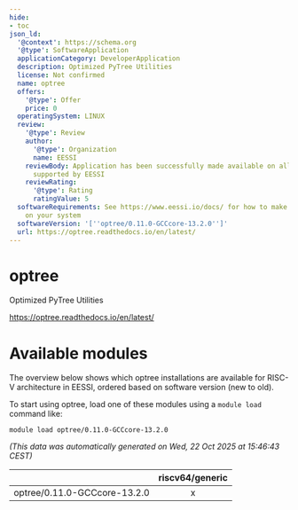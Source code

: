 ```yaml
---
hide:
- toc
json_ld:
  '@context': https://schema.org
  '@type': SoftwareApplication
  applicationCategory: DeveloperApplication
  description: Optimized PyTree Utilities
  license: Not confirmed
  name: optree
  offers:
    '@type': Offer
    price: 0
  operatingSystem: LINUX
  review:
    '@type': Review
    author:
      '@type': Organization
      name: EESSI
    reviewBody: Application has been successfully made available on all architectures
      supported by EESSI
    reviewRating:
      '@type': Rating
      ratingValue: 5
  softwareRequirements: See https://www.eessi.io/docs/ for how to make EESSI available
    on your system
  softwareVersion: '[''optree/0.11.0-GCCcore-13.2.0'']'
  url: https://optree.readthedocs.io/en/latest/
---
```


optree
======


Optimized PyTree Utilities

https://optree.readthedocs.io/en/latest/
# Available modules


The overview below shows which optree installations are available for RISC-V architecture in EESSI, ordered based on software version (new to old).

To start using optree, load one of these modules using a `module load` command like:

```shell
module load optree/0.11.0-GCCcore-13.2.0
```

*(This data was automatically generated on Wed, 22 Oct 2025 at 15:46:43 CEST)*

| |riscv64/generic|
| :---: | :---: |
|optree/0.11.0-GCCcore-13.2.0|x|
